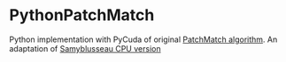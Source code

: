 # PythonPatchMatch
Python implementation with PyCuda of original [PatchMatch algorithm](https://gfx.cs.princeton.edu/pubs/Barnes_2009_PAR/index.php). An adaptation of [Samyblusseau CPU version](https://github.com/samyblusseau/patchmatch)

